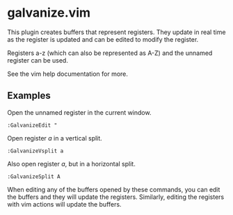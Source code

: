 # galvanize.vim

This plugin creates buffers that represent registers. They update in real time
as the register is updated and can be edited to modify the register.

Registers a-z (which can also be represented as A-Z) and the unnamed register
can be used.

See the vim help documentation for more.

## Examples

Open the unnamed register in the current window.
```
:GalvanizeEdit "
```

Open register *a* in a vertical split.
```
:GalvanizeVsplit a
```

Also open register *a*, but in a horizontal split.
```
:GalvanizeSplit A
```

When editing any of the buffers opened by these commands, you can edit the
buffers and they will update the registers. Similarly, editing the registers
with vim actions will update the buffers.
